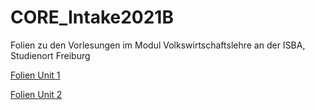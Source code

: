 # CORE_Intake2021B


Folien zu den Vorlesungen im Modul Volkswirtschaftslehre an der ISBA, Studienort Freiburg

[Folien Unit 1](https://isba-university.github.io/CORE_Intake2021B/Rmd/Unit_01.html#1)

[Folien Unit 2](https://isba-university.github.io/CORE_Intake2021B/Rmd/Unit_02.html#1)